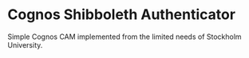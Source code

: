 Cognos Shibboleth Authenticator
===============================

Simple Cognos CAM implemented from the limited needs of Stockholm University.
